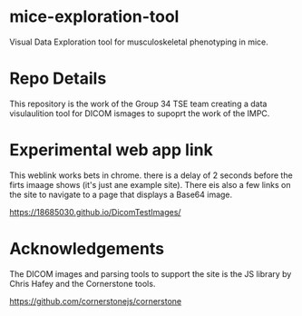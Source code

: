 # mice-exploration-tool
Visual Data Exploration tool for musculoskeletal phenotyping in mice.

# Repo Details
This repository is the work of the Group 34 TSE team creating a data visulaulition tool for DICOM ismages to supoprt the work of the IMPC. 

# Experimental web app link
This weblink works bets in chrome. there is a delay of 2 seconds before the firts imaage shows (it's just ane example site).
There eis also a few links on the site to navigate to a page that displays a Base64 image.

https://18685030.github.io/DicomTestImages/

# Acknowledgements
The DICOM images and parsing tools to support the site is the JS library by Chris Hafey and the Cornerstone tools.

https://github.com/cornerstonejs/cornerstone


